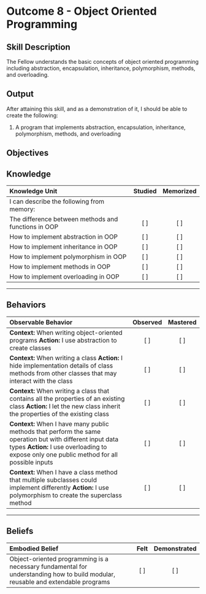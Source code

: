 # Outcome 8 - Object Oriented Programming

**Skill Description**
----------
The Fellow understands the basic concepts of object oriented programming including abstraction, encapsulation, inheritance, polymorphism, methods, and overloading.

**Output**
----------
After attaining this skill, and as a demonstration of it, I should be able to create the following:

1. A program that implements abstraction, encapsulation, inheritance, polymorphism, methods, and overloading


**Objectives**
----------
## **Knowledge**


| Knowledge Unit   |      Studied      | Memorized |
|:-------------|:------------------:|:--------:|
| I can describe the following from memory: | | |
| The difference between methods and functions in OOP | [ ] | [ ]  |
| How to implement abstraction in OOP | [ ] | [ ]  |
| How to implement inheritance in OOP | [ ] | [ ]  |
| How to implement polymorphism in OOP | [ ] | [ ]  |
| How to implement methods in OOP | [ ] | [ ]  |
| How to implement overloading in OOP | [ ] | [ ]  |



----------


## **Behaviors**

| Observable Behavior   |      Observed      | Mastered |
|:-------------|:------------------:|:--------:|
| **Context:** When writing object-oriented programs **Action:** I use abstraction to create classes | [ ] | [ ] |
| **Context:** When writing a class **Action:** I hide implementation details of class methods from other classes that may interact with the class | [ ] | [ ] |
| **Context:** When writing a class that contains all the properties of an existing class **Action:** I let the new class inherit the properties of the existing class | [ ] | [ ] |
| **Context:** When I have many public methods that perform the same operation but with different input data types **Action:** I use overloading to expose only one public method for all possible inputs  | [ ] | [ ] |
| **Context:** When I have a class method that multiple subclasses could implement differently **Action:** I use polymorphism to create the superclass method  | [ ] | [ ] |

----------


## **Beliefs**


| Embodied Belief   |      Felt      | Demonstrated |
|:-------------|:------------------:|:--------:|
| Object-oriented programming is a necessary fundamental for understanding how to build modular, reusable and extendable programs | [ ] | [ ] |

